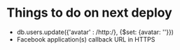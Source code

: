 # Things to do on next deploy

* db.users.update({'avatar' : /http:/}, {$set: {avatar: ''}})
* Facebook application(s) callback URL in HTTPS